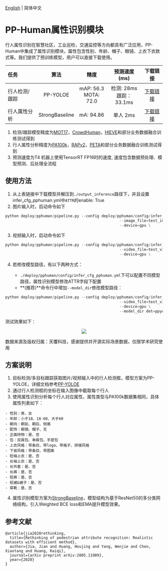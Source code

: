 [English](attribute_en.md) | 简体中文

# PP-Human属性识别模块

行人属性识别在智慧社区，工业巡检，交通监控等方向都具有广泛应用，PP-Human中集成了属性识别模块，属性包含性别、年龄、帽子、眼镜、上衣下衣款式等。我们提供了预训练模型，用户可以直接下载使用。

| 任务                 | 算法 | 精度 | 预测速度(ms) |下载链接                                                                               |
|:---------------------|:---------:|:------:|:------:| :---------------------------------------------------------------------------------: |
| 行人检测/跟踪    |  PP-YOLOE | mAP: 56.3 <br> MOTA: 72.0 | 检测: 28ms <br> 跟踪：33.1ms | [下载链接](https://bj.bcebos.com/v1/paddledet/models/pipeline/mot_ppyoloe_l_36e_pipeline.zip) |
| 行人属性分析    |  StrongBaseline  |  mA: 94.86  | 单人 2ms | [下载链接](https://bj.bcebos.com/v1/paddledet/models/pipeline/strongbaseline_r50_30e_pa100k.zip) |

1. 检测/跟踪模型精度为[MOT17](https://motchallenge.net/)，[CrowdHuman](http://www.crowdhuman.org/)，[HIEVE](http://humaninevents.org/)和部分业务数据融合训练测试得到
2. 行人属性分析精度为[PA100k](https://github.com/xh-liu/HydraPlus-Net#pa-100k-dataset)，[RAPv2](http://www.rapdataset.com/rapv2.html)，[PETA](http://mmlab.ie.cuhk.edu.hk/projects/PETA.html)和部分业务数据融合训练测试得到
3. 预测速度为T4 机器上使用TensorRT FP16时的速度, 速度包含数据预处理、模型预测、后处理全流程

## 使用方法

1. 从上表链接中下载模型并解压到```./output_inference```路径下，并且设置infer_cfg_pphuman.yml中`ATTR`的enable: True
2. 图片输入时，启动命令如下
```python
python deploy/pphuman/pipeline.py --config deploy/pphuman/config/infer_cfg_pphuman.yml \
                                                   --image_file=test_image.jpg \
                                                   --device=gpu \
```
3. 视频输入时，启动命令如下
```python
python deploy/pphuman/pipeline.py --config deploy/pphuman/config/infer_cfg_pphuman.yml \
                                                   --video_file=test_video.mp4 \
                                                   --device=gpu \
```
4. 若修改模型路径，有以下两种方式：

    - ```./deploy/pphuman/config/infer_cfg_pphuman.yml```下可以配置不同模型路径，属性识别模型修改ATTR字段下配置
    - **(推荐)**命令行中增加`--model_dir`修改模型路径：
```python
python deploy/pphuman/pipeline.py --config deploy/pphuman/config/infer_cfg_pphuman.yml \
                                                   --video_file=test_video.mp4 \
                                                   --device=gpu \
                                                   --model_dir det=ppyoloe/
```

测试效果如下：

<div width="1000" align="center">
  <img src="./images/attribute.gif"/>
</div>

数据来源及版权归属：天覆科技，感谢提供并开源实际场景数据，仅限学术研究使用

## 方案说明

1. 目标检测/多目标跟踪获取图片/视频输入中的行人检测框，模型方案为PP-YOLOE，详细文档参考[PP-YOLOE](../../../configs/ppyoloe/README_cn.md)
2. 通过行人检测框的坐标在输入图像中截取每个行人
3. 使用属性识别分析每个行人对应属性，属性类型与PA100k数据集相同，具体属性列表如下：
```
- 性别：男、女
- 年龄：小于18、18-60、大于60
- 朝向：朝前、朝后、侧面
- 配饰：眼镜、帽子、无
- 正面持物：是、否
- 包：双肩包、单肩包、手提包
- 上衣风格：带条纹、带logo、带格子、拼接风格
- 下装风格：带条纹、带图案
- 短袖上衣：是、否
- 长袖上衣：是、否
- 长外套：是、否
- 长裤：是、否
- 短裤：是、否
- 短裙&裙子：是、否
- 穿靴：是、否
```

4. 属性识别模型方案为[StrongBaseline](https://arxiv.org/pdf/2107.03576.pdf)，模型结构为基于ResNet50的多分类网络结构，引入Weighted BCE loss和EMA提升模型效果。

## 参考文献
```
@article{jia2020rethinking,
  title={Rethinking of pedestrian attribute recognition: Realistic datasets with efficient method},
  author={Jia, Jian and Huang, Houjing and Yang, Wenjie and Chen, Xiaotang and Huang, Kaiqi},
  journal={arXiv preprint arXiv:2005.11909},
  year={2020}
}
```
